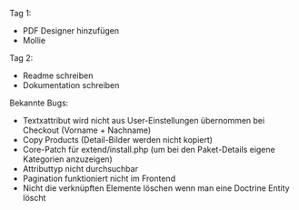 Tag 1:
- PDF Designer hinzufügen
- Mollie

Tag 2:
- Readme schreiben
- Dokumentation schreiben

Bekannte Bugs:
- Textxattribut wird nicht aus User-Einstellungen übernommen bei Checkout (Vorname + Nachname)
- Copy Products (Detail-Bilder werden nicht kopiert)
- Core-Patch für extend/install.php (um bei den Paket-Details eigene Kategorien anzuzeigen)
- Attributtyp nicht durchsuchbar
- Pagination funktioniert nicht im Frontend
- Nicht die verknüpften Elemente löschen wenn man eine Doctrine Entity löscht
